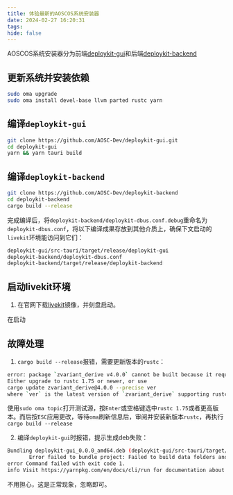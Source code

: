 ```yaml
---
title: 体验最新的AOSCOS系统安装器
date: 2024-02-27 16:20:31
tags:
hide: false
---
```


AOSCOS系统安装器分为前端[deploykit-gui](https://github.com/AOSC-Dev/deploykit-gui)和后端[deploykit-backend](https://github.com/AOSC-Dev/deploykit-backend)


## 更新系统并安装依赖

```bash
sudo oma upgrade
sudo oma install devel-base llvm parted rustc yarn
```
## 编译`deploykit-gui`

```bash
git clone https://github.com/AOSC-Dev/deploykit-gui.git
cd deploykit-gui
yarn && yarn tauri build

```

## 编译`deploykit-backend`

```bash
git clone https://github.com/AOSC-Dev/deploykit-backend
cd deploykit-backend
cargo build --release
```
完成编译后，将`deploykit-backend/deploykit-dbus.conf.debug`重命名为`deploykit-dbus.conf`，将以下编译成果存放到其他介质上，确保下文启动的`livekit`环境能访问到它们：

```bash
deploykit-gui/src-tauri/target/release/deploykit-gui 
deploykit-backend/deploykit-dbus.conf
deploykit-backend/target/release/deploykit-backend
```

## 启动livekit环境

1. 在官网下载[livekit]()镜像，并刻盘启动。

在启动

## 故障处理

1. `cargo build --release`报错，需要更新版本的`rustc`：

```bash
error: package `zvariant_derive v4.0.0` cannot be built because it requires rustc 1.75 or newer, while the currently active rustc version is 1.74.0
Either upgrade to rustc 1.75 or newer, or use
cargo update zvariant_derive@4.0.0 --precise ver
where `ver` is the latest version of `zvariant_derive` supporting rustc 1.74.0

```
使用`sudo oma topic`打开测试源，按`Enter`或空格键选中`rustc 1.75`或者更高版本。而后按`ESC`应用更改，等待`oma`刷新信息后，审阅并安装新版本`rustc`，再执行`cargo build --release`

2. 编译`deploykit-gui`时报错，提示生成deb失败：

```bash
Bundling deploykit-gui_0.0.0_amd64.deb (deploykit-gui/src-tauri/target/release/bundle/deb/deploykit-gui_0.0.0_amd64.deb)
       Error failed to bundle project: Failed to build data folders and files
error Command failed with exit code 1.
info Visit https://yarnpkg.com/en/docs/cli/run for documentation about this command.
```
不用担心，这是正常现象，忽略即可。